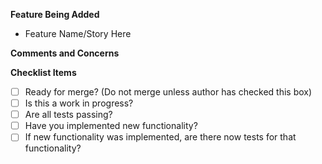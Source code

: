 **Feature Being Added**
  - Feature Name/Story Here

**Comments and Concerns**


**Checklist Items**
- [ ] Ready for merge? (Do not merge unless author has checked this box)
- [ ] Is this a work in progress?
- [ ] Are all tests passing?
- [ ] Have you implemented new functionality?
- [ ] If new functionality was implemented, are there now tests for that functionality?
